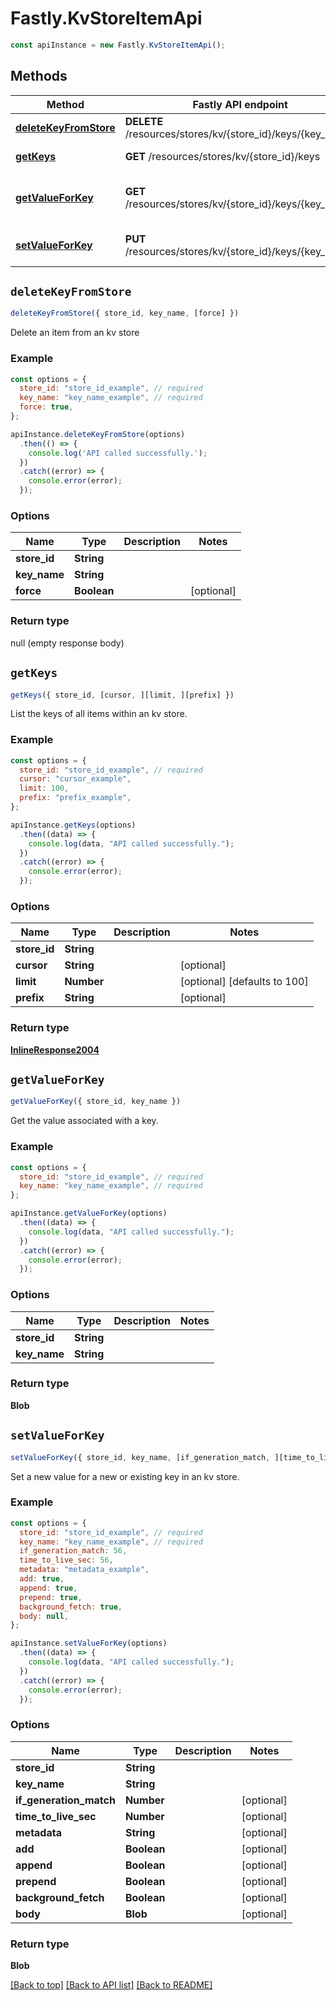 # Fastly.KvStoreItemApi

```javascript
const apiInstance = new Fastly.KvStoreItemApi();
```
## Methods

Method | Fastly API endpoint | Description
------------- | ------------- | -------------
[**deleteKeyFromStore**](KvStoreItemApi.md#deleteKeyFromStore) | **DELETE** /resources/stores/kv/{store_id}/keys/{key_name} | Delete kv store item.
[**getKeys**](KvStoreItemApi.md#getKeys) | **GET** /resources/stores/kv/{store_id}/keys | List kv store keys.
[**getValueForKey**](KvStoreItemApi.md#getValueForKey) | **GET** /resources/stores/kv/{store_id}/keys/{key_name} | Get the value of an kv store item
[**setValueForKey**](KvStoreItemApi.md#setValueForKey) | **PUT** /resources/stores/kv/{store_id}/keys/{key_name} | Insert an item into an kv store


## `deleteKeyFromStore`

```javascript
deleteKeyFromStore({ store_id, key_name, [force] })
```

Delete an item from an kv store

### Example

```javascript
const options = {
  store_id: "store_id_example", // required
  key_name: "key_name_example", // required
  force: true,
};

apiInstance.deleteKeyFromStore(options)
  .then(() => {
    console.log('API called successfully.');
  })
  .catch((error) => {
    console.error(error);
  });
```

### Options

Name | Type | Description  | Notes
------------- | ------------- | ------------- | -------------
**store_id** | **String** |  |
**key_name** | **String** |  |
**force** | **Boolean** |  | [optional]

### Return type

null (empty response body)


## `getKeys`

```javascript
getKeys({ store_id, [cursor, ][limit, ][prefix] })
```

List the keys of all items within an kv store.

### Example

```javascript
const options = {
  store_id: "store_id_example", // required
  cursor: "cursor_example",
  limit: 100,
  prefix: "prefix_example",
};

apiInstance.getKeys(options)
  .then((data) => {
    console.log(data, "API called successfully.");
  })
  .catch((error) => {
    console.error(error);
  });
```

### Options

Name | Type | Description  | Notes
------------- | ------------- | ------------- | -------------
**store_id** | **String** |  |
**cursor** | **String** |  | [optional]
**limit** | **Number** |  | [optional] [defaults to 100]
**prefix** | **String** |  | [optional]

### Return type

[**InlineResponse2004**](InlineResponse2004.md)


## `getValueForKey`

```javascript
getValueForKey({ store_id, key_name })
```

Get the value associated with a key.

### Example

```javascript
const options = {
  store_id: "store_id_example", // required
  key_name: "key_name_example", // required
};

apiInstance.getValueForKey(options)
  .then((data) => {
    console.log(data, "API called successfully.");
  })
  .catch((error) => {
    console.error(error);
  });
```

### Options

Name | Type | Description  | Notes
------------- | ------------- | ------------- | -------------
**store_id** | **String** |  |
**key_name** | **String** |  |

### Return type

**Blob**


## `setValueForKey`

```javascript
setValueForKey({ store_id, key_name, [if_generation_match, ][time_to_live_sec, ][metadata, ][add, ][append, ][prepend, ][background_fetch, ][body] })
```

Set a new value for a new or existing key in an kv store.

### Example

```javascript
const options = {
  store_id: "store_id_example", // required
  key_name: "key_name_example", // required
  if_generation_match: 56,
  time_to_live_sec: 56,
  metadata: "metadata_example",
  add: true,
  append: true,
  prepend: true,
  background_fetch: true,
  body: null,
};

apiInstance.setValueForKey(options)
  .then((data) => {
    console.log(data, "API called successfully.");
  })
  .catch((error) => {
    console.error(error);
  });
```

### Options

Name | Type | Description  | Notes
------------- | ------------- | ------------- | -------------
**store_id** | **String** |  |
**key_name** | **String** |  |
**if_generation_match** | **Number** |  | [optional]
**time_to_live_sec** | **Number** |  | [optional]
**metadata** | **String** |  | [optional]
**add** | **Boolean** |  | [optional]
**append** | **Boolean** |  | [optional]
**prepend** | **Boolean** |  | [optional]
**background_fetch** | **Boolean** |  | [optional]
**body** | **Blob** |  | [optional]

### Return type

**Blob**


[[Back to top]](#) [[Back to API list]](../../README.md#endpoints)
[[Back to README]](../../README.md)
